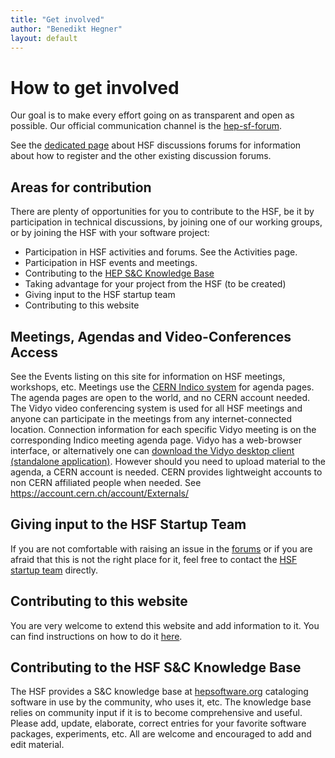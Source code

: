 ```yaml
---
title: "Get involved"
author: "Benedikt Hegner"
layout: default
---
```


# How to get involved

Our goal is to make every effort going on as transparent and open as possible.
Our official communication channel is the 
[hep-sf-forum](https://groups.google.com/forum/#!forum/hep-sf-forum). 

See the [dedicated page](/forums.html) about HSF discussions forums for 
information about how to register and the
other existing discussion forums.

## Areas for contribution

There are plenty of opportunities for you to contribute to the HSF, be it by
participation in technical discussions, by joining one of our working groups, or
by joining the HSF with your software project:

  *  Participation in HSF activities and forums. See the Activities page.
  *  Participation in HSF events and meetings.
  *  Contributing to the [HEP S&C Knowledge Base](http://hepsoftware.org)
  *  Taking advantage for your project from the HSF (to be created)
  *  Giving input to the HSF startup team
  *  Contributing to this website

## Meetings, Agendas and Video-Conferences Access

See the Events listing on this site for information on HSF meetings, workshops,
etc. Meetings use the [CERN Indico system](http://indico.cern.ch/category/5816/) for agenda pages. The agenda pages are open to the world, and no CERN account needed. The Vidyo video conferencing system is used for all HSF meetings and anyone can participate in the meetings from any internet-connected location. 
Connection information for each specific Vidyo meeting is on the corresponding Indico meeting agenda page.  Vidyo has a web-browser interface, or alternatively one can [download the Vidyo desktop client (standalone application)](http://information-technology.web.cern.ch/services/fe/howto/users-install-vidyo-desktop-client).  However should you need to upload material to the
agenda, a CERN account is needed. CERN provides lightweight accounts to non CERN
affiliated people when needed. See <https://account.cern.ch/account/Externals/>

## Giving input to the HSF Startup Team

If you are not comfortable with raising an issue in the
[forums](/forums.html) or if you are afraid that this is not the
right place for it, feel free to contact the
[HSF startup team](mailto:hep-sf-startup-team@googlegroups.com) directly.

## Contributing to this website

You are very welcome to extend this website and add information to it. You can
find instructions on how to do it [here](/howto-website.html).

## Contributing to the HSF S&C Knowledge Base

The HSF provides a S&C knowledge base at 
[hepsoftware.org](http://hepsoftware.org) cataloging software in use by the 
community, who uses it, etc. The knowledge base relies on community input if it 
is to become comprehensive and useful. Please add, update, elaborate, correct 
entries for your favorite software packages, experiments, etc. All are welcome 
and encouraged to add and edit material.
